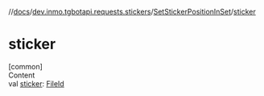 //[docs](../../../index.md)/[dev.inmo.tgbotapi.requests.stickers](../index.md)/[SetStickerPositionInSet](index.md)/[sticker](sticker.md)



# sticker  
[common]  
Content  
val [sticker](sticker.md): [FileId](../../dev.inmo.tgbotapi.requests.abstracts/-file-id/index.md)  



